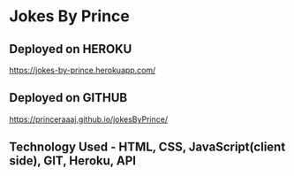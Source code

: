 # Jokes By Prince 

## Deployed on HEROKU
https://jokes-by-prince.herokuapp.com/
## Deployed on GITHUB
https://princeraaaj.github.io/jokesByPrince/

## Technology Used - HTML, CSS, JavaScript(client side), GIT, Heroku, API
